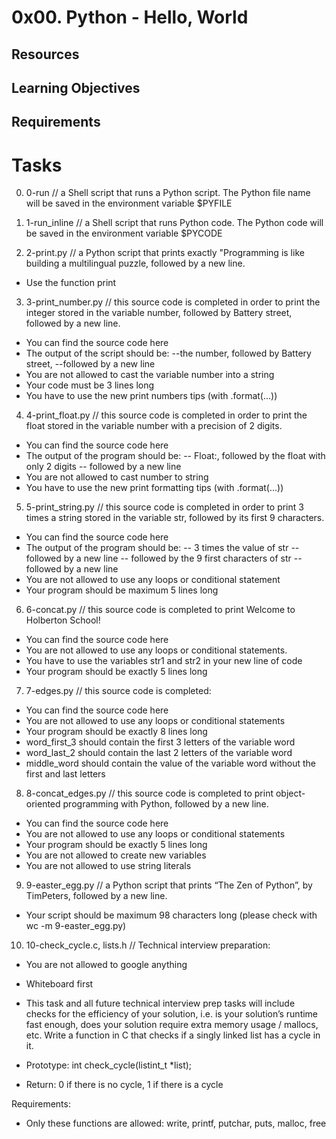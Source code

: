 # 0x00. Python - Hello, World

## Resources

## Learning Objectives

## Requirements

# Tasks

0. 0-run //  a Shell script that runs a Python script. The Python file name will be saved in the environment variable $PYFILE

1. 1-run_inline // a Shell script that runs Python code. The Python code will be saved in the environment variable $PYCODE

2. 2-print.py // a Python script that prints exactly "Programming is like building a multilingual puzzle, followed by a new line.

- Use the function print

3. 3-print_number.py // this source code is completed in order to print the integer stored in the variable number, followed by Battery street, followed by a new line.

- You can find the source code here
- The output of the script should be:
--the number, followed by Battery street,
--followed by a new line
- You are not allowed to cast the variable number into a string
- Your code must be 3 lines long
- You have to use the new print numbers tips (with .format(...))

4. 4-print_float.py // this source code is completed in order to print the float stored in the variable number with a precision of 2 digits.

- You can find the source code here
- The output of the program should be:
-- Float:, followed by the float with only 2 digits
-- followed by a new line
- You are not allowed to cast number to string
- You have to use the new print formatting tips (with .format(...))

5. 5-print_string.py // this source code is completed in order to print 3 times a string stored in the variable str, followed by its first 9 characters.

- You can find the source code here
- The output of the program should be:
-- 3 times the value of str
-- followed by a new line
-- followed by the 9 first characters of str
-- followed by a new line
- You are not allowed to use any loops or conditional statement
- Your program should be maximum 5 lines long

6. 6-concat.py //  this source code is completed to print Welcome to Holberton School!

- You can find the source code here
- You are not allowed to use any loops or conditional statements.
- You have to use the variables str1 and str2 in your new line of code
- Your program should be exactly 5 lines long

7. 7-edges.py //  this source code is completed:

- You can find the source code here
- You are not allowed to use any loops or conditional statements
- Your program should be exactly 8 lines long
- word_first_3 should contain the first 3 letters of the variable word
- word_last_2 should contain the last 2 letters of the variable word
- middle_word should contain the value of the variable word without the first and last letters

8. 8-concat_edges.py // this source code is completed to print object-oriented programming with Python, followed by a new line.

- You can find the source code here
- You are not allowed to use any loops or conditional statements
- Your program should be exactly 5 lines long
- You are not allowed to create new variables
- You are not allowed to use string literals

9. 9-easter_egg.py // a Python script that prints “The Zen of Python”, by TimPeters, followed by a new line.

- Your script should be maximum 98 characters long (please check with wc -m 9-easter_egg.py)

10. 10-check_cycle.c, lists.h // Technical interview preparation:

- You are not allowed to google anything
- Whiteboard first
- This task and all future technical interview prep tasks will include checks for the efficiency of your solution, i.e. is your solution’s runtime fast enough, does your solution require extra memory usage / mallocs, etc.
Write a function in C that checks if a singly linked list has a cycle in it. </br >

- Prototype: int check_cycle(listint_t *list);
- Return: 0 if there is no cycle, 1 if there is a cycle

Requirements: </br >

- Only these functions are allowed: write, printf, putchar, puts, malloc, free